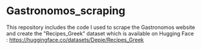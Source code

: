 # Gastronomos_scraping
This repository includes the code I used to scrape the Gastronomos website and create the "Recipes_Greek" dataset which is available on Hugging Face : https://huggingface.co/datasets/Depie/Recipes_Greek
